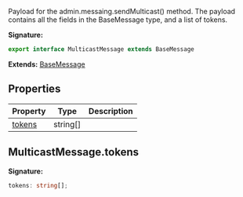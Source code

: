 Payload for the admin.messaing.sendMulticast() method. The payload contains all the fields in the BaseMessage type, and a list of tokens.

<b>Signature:</b>

```typescript
export interface MulticastMessage extends BaseMessage 
```
<b>Extends:</b> [BaseMessage](./firebase-admin.messaging.basemessage.md#basemessage_interface)

## Properties

|  Property | Type | Description |
|  --- | --- | --- |
|  [tokens](./firebase-admin.messaging.multicastmessage.md#multicastmessagetokens) | string\[\] |  |

## MulticastMessage.tokens

<b>Signature:</b>

```typescript
tokens: string[];
```
